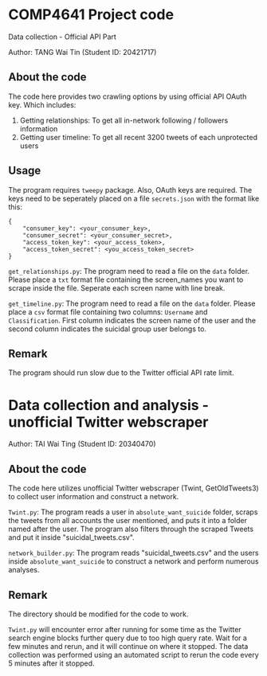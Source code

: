 # COMP4641 Project code

Data collection - Official API Part

Author: TANG Wai Tin (Student ID: 20421717)

## About the code

The code here provides two crawling options by using official API OAuth key. Which includes:

1. Getting relationships: To get all in-network following / followers information
2. Getting user timeline: To get all recent 3200 tweets of each unprotected users

## Usage

The program requires ```tweepy``` package. Also, OAuth keys are required. The keys need to be seperately placed on a file ```secrets.json``` with the format like this:

```
{
    "consumer_key": <your_consumer_key>,
    "consumer_secret": <your_consumer_secret>,
    "access_token_key": <your_access_token>,
    "access_token_secret": <you_access_token_secret>
}
```

```get_relationships.py```: The program need to read a file on the ```data``` folder. Please place a ```txt``` format file containing the screen_names you want to scrape inside the file. Seperate each screen name with line break.

```get_timeline.py```: The program need to read a file on the ```data``` folder. Please place a ```csv``` format file containing two columns: ```Username``` and ```Classification```. First column indicates the screen name of the user and the second column indicates the suicidal group user belongs to.

## Remark

The program should run slow due to the Twitter official API rate limit.

# Data collection and analysis - unofficial Twitter webscraper

Author: TAI Wai Ting (Student ID: 20340470)

## About the code

The code here utilizes unofficial Twitter webscraper (Twint, GetOldTweets3) to collect user information and construct a network.

```Twint.py```: The program reads a user in ```absolute_want_suicide``` folder, scraps the tweets from all accounts the user mentioned, and puts it into a folder named after the user. The program also filters through the scraped Tweets and put it inside "suicidal_tweets.csv".


```network_builder.py```: The program reads "suicidal_tweets.csv" and the users inside ```absolute_want_suicide``` to construct a network and perform numerous analyses.

## Remark

The directory should be modified for the code to work. 

```Twint.py``` will encounter error after running for some time as the Twitter search engine blocks further query due to too high query rate. Wait for a few minutes and rerun, and it will continue on where it stopped. The data collection was performed using an automated script to rerun the code every 5 minutes after it stopped.
